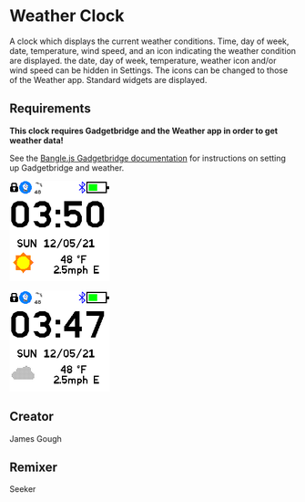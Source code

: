 # Weather Clock

A clock which displays the current weather conditions. Time, day of week, date, temperature, wind speed, and an icon indicating the weather condition are displayed.
the date, day of week, temperature, weather icon and/or wind speed can be hidden in Settings. The icons can be changed to those of the Weather app.
Standard widgets are displayed.

## Requirements

**This clock requires Gadgetbridge and the Weather app in order to get weather data!**

See the [Bangle.js Gadgetbridge documentation](https://www.espruino.com/Gadgetbridge) for instructions on setting up Gadgetbridge and weather.

![Screenshot](screens/screen1.png)

![Screenshot2](screens/screen2.png)

## Creator
James Gough
## Remixer
Seeker
